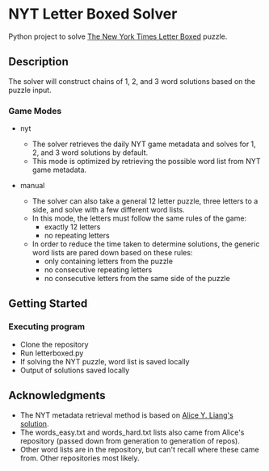 # NYT Letter Boxed Solver

Python project to solve [The New York Times Letter Boxed](https://www.nytimes.com/puzzles/letter-boxed) puzzle.

## Description

The solver will construct chains of 1, 2, and 3 word solutions based on the puzzle input.

### Game Modes

* nyt
  * The solver retrieves the daily NYT game metadata and solves for 1, 2, and 3 word solutions by default.
  * This mode is optimized by retrieving the possible word list from NYT game metadata.

* manual
  * The solver can also take a general 12 letter puzzle, three letters to a side, and solve with a few different word lists.
  * In this mode, the letters must follow the same rules of the game:
    * exactly 12 letters
    * no repeating letters
  * In order to reduce the time taken to determine solutions, the generic word lists are pared down based on these rules:
    * only containing letters from the puzzle
    * no consecutive repeating letters
    * no consecutive letters from the same side of the puzzle

## Getting Started

### Executing program

* Clone the repository
* Run letterboxed.py
* If solving the NYT puzzle, word list is saved locally
* Output of solutions saved locally

## Acknowledgments

* The NYT metadata retrieval method is based on [Alice Y. Liang's solution](https://github.com/aliceyliang/letter-boxed-solver).
* The words_easy.txt and words_hard.txt lists also came from Alice's repository (passed down from generation to generation of repos).
* Other word lists are in the repository, but can't recall where these came from.  Other repositories most likely.

